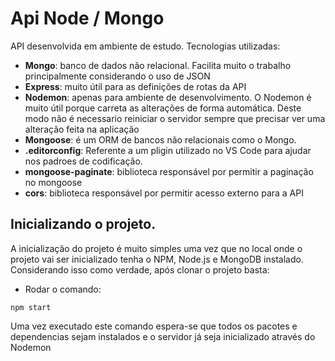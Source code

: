 # Api Node / Mongo

API desenvolvida em ambiente de estudo. Tecnologias utilizadas:

* **Mongo**: banco de dados não relacional. Facilita muito o trabalho principalmente considerando o uso de JSON
* **Express**: muito útil para as definições de rotas da API
* **Nodemon**: apenas para ambiente de desenvolvimento. O Nodemon é muito útil porque carreta as alterações de forma automática. Deste modo não é necessario reiniciar o servidor sempre que precisar ver uma alteração feita na aplicação
* **Mongoose**: é um ORM de bancos não relacionais como o Mongo.
* **.editorconfig**: Referente a um pligin utilizado no VS Code para ajudar nos padroes de codificação.
* **mongoose-paginate**: biblioteca responsável por permitir a paginação no mongoose
* **cors**: biblioteca responsável por permitir acesso externo para a API

## Inicializando o projeto.
A inicialização do projeto é muito simples uma vez que no local onde o projeto vai ser inicializado tenha o NPM, Node.js e MongoDB instalado.
Considerando isso como verdade, após clonar o projeto basta:

* Rodar o comando:
```
npm start
```

Uma vez executado este comando espera-se que todos os pacotes e dependencias sejam instalados e o servidor já seja inicializado através do Nodemon